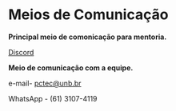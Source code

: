 # Meios de Comunicação

 **Principal meio de comonicação para mentoria.**

[Discord](https://discord.gg/e75gPWrV)

**Meio de comunicação com a equipe.**

e-mail- pctec@unb.br 

WhatsApp - (61) 3107-4119